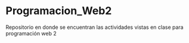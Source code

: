 # Programacion_Web2
Repositorio en donde se encuentran las actividades vistas en clase para programación web 2
